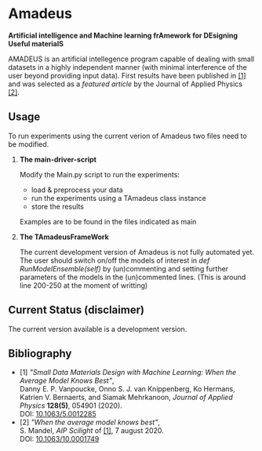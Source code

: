 # Amadeus
**Artificial intelligence and Machine learning frAmework for DEsigning Useful materialS**

AMADEUS is an artificial intellegence program capable of dealing with small datasets in a highly independent manner (with minimal interference of the user beyond providing input data). First results have been published in [\[1\]](#paper1_AvgModel) and was selected as a *featured article* by the Journal of Applied Physics [\[2\]](#paper1_scilight).  

## Usage
To run experiments using the current verion of Amadeus two files need to be modified.
1. **The main-driver-script**
    
    Modify the Main.py script to run the experiments:
    - load & preprocess your data
    - run the experiments using a TAmadeus class instance
    - store the results
    
    Examples are to be found in the files indicated as main
    
2. **The TAmadeusFrameWork**
    
    The current development version of Amadeus is not fully automated yet. The user should switch on/off the models of interest in
    *def RunModelEnsemble(self)* by (un)commenting and setting further parameters of the models in the (un)commented lines. 
    (This is around line 200-250 at the moment of writting)
    



## Current Status (disclaimer)
The current version available is a development version.


## Bibliography
* <a name="paper1_AvgModel">\[1\]<a> *"Small Data Materials Design with Machine Learning: When the Average Model Knows Best"*,</br>
 Danny E. P. Vanpoucke, Onno S. J. van Knippenberg, Ko Hermans, Katrien V. Bernaerts, and Siamak Mehrkanoon, 
*Journal of Applied Physics* **128(5)**, 054901 (2020).</br>
DOI: [10.1063/5.0012285](https://dx.doi.org/10.1063/5.0012285)
* <a name="paper1_scilight">\[2\]<a> *"When the average model knows best"*,</br>
 S. Mandel, 
*AIP Scilight* of [\[1\]](#paper1_AvgModel), 7 august 2020.</br>
DOI: [10.1063/10.0001749](https://dx.doi.org/10.1063/10.0001749)
